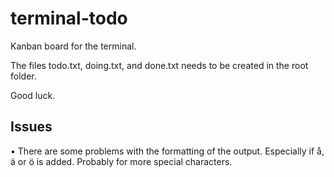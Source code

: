 # terminal-todo
Kanban board for the terminal.  

The files todo.txt, doing.txt, and done.txt needs to be created in the root folder.

Good luck.  

## Issues
• There are some problems with the formatting of the output. Especially if å, ä or ö is added. Probably for more special characters.
